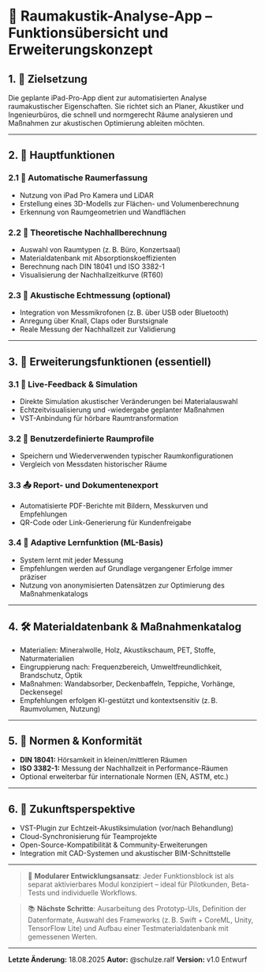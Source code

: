 # 🧠 Raumakustik-Analyse-App – Funktionsübersicht und Erweiterungskonzept

## 1. 🎯 Zielsetzung
Die geplante iPad-Pro-App dient zur automatisierten Analyse raumakustischer Eigenschaften. Sie richtet sich an Planer, Akustiker und Ingenieurbüros, die schnell und normgerecht Räume analysieren und Maßnahmen zur akustischen Optimierung ableiten möchten.

---

## 2. 🧰 Hauptfunktionen

### 2.1 📏 Automatische Raumerfassung
- Nutzung von iPad Pro Kamera und LiDAR
- Erstellung eines 3D-Modells zur Flächen- und Volumenberechnung
- Erkennung von Raumgeometrien und Wandflächen

### 2.2 🧮 Theoretische Nachhallberechnung
- Auswahl von Raumtypen (z. B. Büro, Konzertsaal)
- Materialdatenbank mit Absorptionskoeffizienten
- Berechnung nach DIN 18041 und ISO 3382-1
- Visualisierung der Nachhallzeitkurve (RT60)

### 2.3 🎤 Akustische Echtmessung (optional)
- Integration von Messmikrofonen (z. B. über USB oder Bluetooth)
- Anregung über Knall, Claps oder Burstsignale
- Reale Messung der Nachhallzeit zur Validierung

---

## 3. 🧩 Erweiterungsfunktionen (essentiell)

### 3.1 🔁 Live-Feedback & Simulation
- Direkte Simulation akustischer Veränderungen bei Materialauswahl
- Echtzeitvisualisierung und -wiedergabe geplanter Maßnahmen
- VST-Anbindung für hörbare Raumtransformation

### 3.2 👤 Benutzerdefinierte Raumprofile
- Speichern und Wiederverwenden typischer Raumkonfigurationen
- Vergleich von Messdaten historischer Räume

### 3.3 📤 Report- und Dokumentenexport
- Automatisierte PDF-Berichte mit Bildern, Messkurven und Empfehlungen
- QR-Code oder Link-Generierung für Kundenfreigabe

### 3.4 🧠 Adaptive Lernfunktion (ML-Basis)
- System lernt mit jeder Messung
- Empfehlungen werden auf Grundlage vergangener Erfolge immer präziser
- Nutzung von anonymisierten Datensätzen zur Optimierung des Maßnahmenkatalogs

---

## 4. 🛠️ Materialdatenbank & Maßnahmenkatalog

- Materialien: Mineralwolle, Holz, Akustikschaum, PET, Stoffe, Naturmaterialien
- Eingruppierung nach: Frequenzbereich, Umweltfreundlichkeit, Brandschutz, Optik
- Maßnahmen: Wandabsorber, Deckenbaffeln, Teppiche, Vorhänge, Deckensegel
- Empfehlungen erfolgen KI-gestützt und kontextsensitiv (z. B. Raumvolumen, Nutzung)

---

## 5. 📡 Normen & Konformität
- **DIN 18041:** Hörsamkeit in kleinen/mittleren Räumen
- **ISO 3382-1:** Messung der Nachhallzeit in Performance-Räumen
- Optional erweiterbar für internationale Normen (EN, ASTM, etc.)

---

## 6. 🧭 Zukunftsperspektive

- VST-Plugin zur Echtzeit-Akustiksimulation (vor/nach Behandlung)
- Cloud-Synchronisierung für Teamprojekte
- Open-Source-Kompatibilität & Community-Erweiterungen
- Integration mit CAD-Systemen und akustischer BIM-Schnittstelle

---

> 🔄 **Modularer Entwicklungsansatz**: Jeder Funktionsblock ist als separat aktivierbares Modul konzipiert – ideal für Pilotkunden, Beta-Tests und individuelle Workflows.

> 📚 **Nächste Schritte**: Ausarbeitung des Prototyp-UIs, Definition der Datenformate, Auswahl des Frameworks (z. B. Swift + CoreML, Unity, TensorFlow Lite) und Aufbau einer Testmaterialdatenbank mit gemessenen Werten.

---

**Letzte Änderung:** 18.08.2025
**Autor:** @schulze.ralf
**Version:** v1.0 Entwurf

